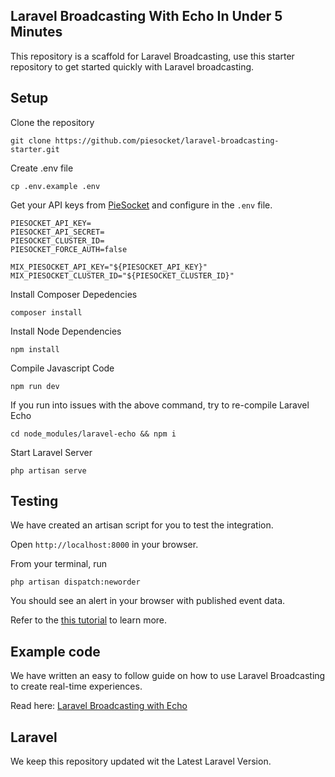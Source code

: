 ## Laravel Broadcasting With Echo In Under 5 Minutes
This repository is a scaffold for Laravel Broadcasting, use this starter repository to get started quickly with Laravel broadcasting. 

## Setup
Clone the repository
```
git clone https://github.com/piesocket/laravel-broadcasting-starter.git
```

Create .env file
```
cp .env.example .env
```

Get your API keys from [PieSocket](https://www.piesocket.com) and configure in the `.env` file.
```
PIESOCKET_API_KEY=
PIESOCKET_API_SECRET=
PIESOCKET_CLUSTER_ID=
PIESOCKET_FORCE_AUTH=false 

MIX_PIESOCKET_API_KEY="${PIESOCKET_API_KEY}"
MIX_PIESOCKET_CLUSTER_ID="${PIESOCKET_CLUSTER_ID}"
```

Install Composer Depedencies
```
composer install
```

Install Node Dependencies
```
npm install
```

Compile Javascript Code
```
npm run dev
```

If you run into issues with the above command, try to re-compile Laravel Echo
```
cd node_modules/laravel-echo && npm i
```


Start Laravel Server
```
php artisan serve
```

## Testing 
We have created an artisan script for you to test the integration.

Open `http://localhost:8000` in your browser.

From your terminal, run
```
php artisan dispatch:neworder
```

You should see an alert in your browser with published event data.

Refer to the  [this tutorial]((https://www.piesocket.com/blog/laravel-echo-broadcasting/)) to learn more.

## Example code
We have written an easy to follow guide on how to use Laravel Broadcasting to create real-time experiences.

Read here: [Laravel Broadcasting with Echo](https://www.piesocket.com/blog/laravel-echo-broadcasting/)

## Laravel
We keep this repository updated wit the Latest Laravel Version.